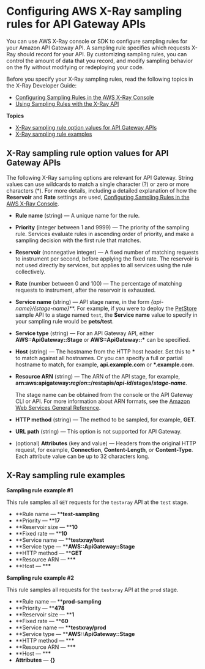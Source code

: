 # Configuring AWS X\-Ray sampling rules for API Gateway APIs<a name="apigateway-configuring-xray-sampling-rules"></a>

You can use AWS X\-Ray console or SDK to configure sampling rules for your Amazon API Gateway API\. A sampling rule specifies which requests X\-Ray should record for your API\. By customizing sampling rules, you can control the amount of data that you record, and modify sampling behavior on the fly without modifying or redeploying your code\.

Before you specify your X\-Ray sampling rules, read the following topics in the X\-Ray Developer Guide:
+ [Configuring Sampling Rules in the AWS X\-Ray Console](https://docs.aws.amazon.com/xray/latest/devguide/xray-console-sampling.html)
+ [Using Sampling Rules with the X\-Ray API](https://docs.aws.amazon.com/xray/latest/devguide/xray-api-sampling.html)

**Topics**
+ [X\-Ray sampling rule option values for API Gateway APIs](#apigateway-xray-sampling-rule-options)
+ [X\-Ray sampling rule examples](#apigateway-xray-sampling-rules-examples)

## X\-Ray sampling rule option values for API Gateway APIs<a name="apigateway-xray-sampling-rule-options"></a>

The following X\-Ray sampling options are relevant for API Gateway\. String values can use wildcards to match a single character \(?\) or zero or more characters \(\*\)\. For more details, including a detailed explanation of how the **Reservoir** and **Rate** settings are used, [Configuring Sampling Rules in the AWS X\-Ray Console](https://docs.aws.amazon.com/xray/latest/devguide/xray-console-sampling.html)\.
+ **Rule name** \(string\) — A unique name for the rule\.
+ **Priority** \(integer between 1 and 9999\) — The priority of the sampling rule\. Services evaluate rules in ascending order of priority, and make a sampling decision with the first rule that matches\.
+ **Reservoir** \(nonnegative integer\) — A fixed number of matching requests to instrument per second, before applying the fixed rate\. The reservoir is not used directly by services, but applies to all services using the rule collectively\.
+ **Rate** \(number between 0 and 100\) — The percentage of matching requests to instrument, after the reservoir is exhausted\.
+ **Service name** \(string\) — API stage name, in the form ***\{api\-name\}*/*\{stage\-name\}***\. For example, if you were to deploy the [PetStore](api-gateway-create-api-from-example.md) sample API to a stage named `test`, the **Service name** value to specify in your sampling rule would be **pets/test**\.
+ **Service type** \(string\) — For an API Gateway API, either **AWS::ApiGateway::Stage** or **AWS::ApiGateway::\*** can be specified\.
+ **Host** \(string\) — The hostname from the HTTP host header\. Set this to **\*** to match against all hostnames\. Or you can specify a full or partial hostname to match, for example, **api\.example\.com** or **\*\.example\.com**\.
+ **Resource ARN** \(string\) — The ARN of the API stage, for example, **arn:aws:apigateway:*region*::/restapis/*api\-id*/stages/*stage\-name***\.

  The stage name can be obtained from the console or the API Gateway CLI or API\. For more information about ARN formats, see the [Amazon Web Services General Reference](https://docs.aws.amazon.com/general/latest/gr/)\.
+ **HTTP method** \(string\) — The method to be sampled, for example, **GET**\.
+ **URL path** \(string\) — This option is not supported for API Gateway\.
+ \(optional\) **Attributes** \(key and value\) — Headers from the original HTTP request, for example, **Connection**, **Content\-Length**, or **Content\-Type**\. Each attribute value can be up to 32 characters long\.

## X\-Ray sampling rule examples<a name="apigateway-xray-sampling-rules-examples"></a>

**Sampling rule example \#1**

This rule samples all `GET` requests for the `testxray` API at the `test` stage\.
+ **Rule name — ****test\-sampling**
+ **Priority — ****17**
+ **Reservoir size — ****10**
+ **Fixed rate — ****10**
+ **Service name — ****testxray/test**
+ **Service type — ****AWS::ApiGateway::Stage**
+ **HTTP method — ****GET**
+ **Resource ARN — ****\***
+ **Host — ****\***

**Sampling rule example \#2**

This rule samples all requests for the `testxray` API at the `prod` stage\.
+ **Rule name — ****prod\-sampling**
+ **Priority — ****478**
+ **Reservoir size — ****1**
+ **Fixed rate — ****60**
+ **Service name — ****testxray/prod**
+ **Service type — ****AWS::ApiGateway::Stage**
+ **HTTP method — ****\***
+ **Resource ARN — ****\***
+ **Host — ****\***
+ **Attributes** — **\{\}**